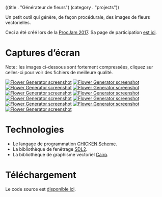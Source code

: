 ((title . "Générateur de fleurs")
 (category . "projects"))

Un petit outil qui génère, de façon procédurale, des images de fleurs vectorielles.

Ceci a été créé lors de la [ProcJam 2017][procjam]. Sa page de participation [est ici][entry page].

Captures d’écran
================

Note : les images ci-dessous sont fortement compressées, cliquez sur celles-ci pour voir des fichiers de meilleure qualité.

[<img alt="Flower Generator screenshot" class="f" src="/projects/flower-generator/ef3de97af60aa280.jpg"/>](/projects/flower-generator/pngs/ef3de97af60aa280.png)
[<img alt="Flower Generator screenshot" class="f" src="/projects/flower-generator/04f81e173c35cb16.jpg"/>](/projects/flower-generator/pngs/04f81e173c35cb16.png)
[<img alt="Flower Generator screenshot" class="f" src="/projects/flower-generator/4c29dfeb16e9d032.jpg"/>](/projects/flower-generator/pngs/4c29dfeb16e9d032.png)
[<img alt="Flower Generator screenshot" class="f" src="/projects/flower-generator/02564a75b2564455.jpg"/>](/projects/flower-generator/pngs/02564a75b2564455.png)
[<img alt="Flower Generator screenshot" class="f" src="/projects/flower-generator/e6d8fbe1a3f0a52f.jpg"/>](/projects/flower-generator/pngs/e6d8fbe1a3f0a52f.png)
[<img alt="Flower Generator screenshot" class="f" src="/projects/flower-generator/21af4e9b45a1e553.jpg"/>](/projects/flower-generator/pngs/21af4e9b45a1e553.png)
[<img alt="Flower Generator screenshot" class="f" src="/projects/flower-generator/d21730ec709724c8.jpg"/>](/projects/flower-generator/pngs/d21730ec709724c8.png)
[<img alt="Flower Generator screenshot" class="f" src="/projects/flower-generator/321092051b701a66.jpg"/>](/projects/flower-generator/pngs/321092051b701a66.png)
[<img alt="Flower Generator screenshot" class="f" src="/projects/flower-generator/72c94731f09d9b3c.jpg"/>](/projects/flower-generator/pngs/72c94731f09d9b3c.png)
[<img alt="Flower Generator screenshot" class="f" src="/projects/flower-generator/8c1c2b6cc3736ce3.jpg"/>](/projects/flower-generator/pngs/8c1c2b6cc3736ce3.png)
[<img alt="Flower Generator screenshot" class="f" src="/projects/flower-generator/4464f44377676501.jpg"/>](/projects/flower-generator/pngs/4464f44377676501.png)

Technologies
============

- Le langage de programmation [CHICKEN Scheme][chicken].
- La bibliothèque de fenêtrage [SDL2][sdl].
- La bibliothèque de graphisme vectoriel [Cairo][cairo].

Téléchargement
==============

Le code source est [disponible ici](/cgit.cgi/butine/?h=procjam2017).

[procjam]: https://itch.io/jam/procjam2017
[entry page]: https://itch.io/jam/procjam2017/rate/193771

[chicken]: http://call-cc.org/
[sdl]: https://libsdl.org/
[cairo]: https://www.cairographics.org/
